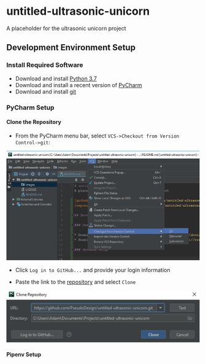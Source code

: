 # untitled-ultrasonic-unicorn
A placeholder for the ultrasonic unicorn project

[github_page]: https://github.com/PseudoDesign/untitled-ultrasonic-unicorn
[repository]: https://github.com/PseudoDesign/untitled-ultrasonic-unicorn.git

## Development Environment Setup

### Install Required Software

* Download and install [Python 3.7](https://www.python.org/downloads/)
* Download and install a recent version of [PyCharm](https://www.jetbrains.com/pycharm/download)
* Download and install [git](https://git-scm.com/downloads)

### PyCharm Setup

#### Clone the Repository

* From the PyCharm menu bar, select `VCS->Checkout from Version Control->git`:

![](images/git-checkout.png)

* Click `Log in to GitHub...` and provide your login information

* Paste the link to the [repository] and select `Clone`

![](images/clone.png)

#### Pipenv Setup
